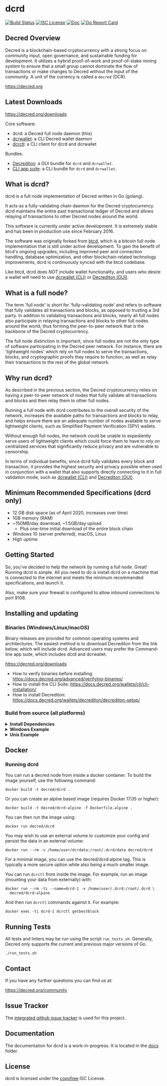 dcrd
====

[![Build Status](https://github.com/decred/dcrd/workflows/Build%20and%20Test/badge.svg)](https://github.com/decred/dcrd/actions)
[![ISC License](https://img.shields.io/badge/license-ISC-blue.svg)](http://copyfree.org)
[![Doc](https://img.shields.io/badge/doc-reference-blue.svg)](https://pkg.go.dev/github.com/decred/dcrd)
[![Go Report Card](https://goreportcard.com/badge/github.com/decred/dcrd)](https://goreportcard.com/report/github.com/decred/dcrd)

## Decred Overview

Decred is a blockchain-based cryptocurrency with a strong focus on community
input, open governance, and sustainable funding for development. It utilizes a
hybrid proof-of-work and proof-of-stake mining system to ensure that a small
group cannot dominate the flow of transactions or make changes to Decred without
the input of the community.  A unit of the currency is called a `decred` (DCR).

https://decred.org

## Latest Downloads

https://decred.org/downloads

Core software:

* dcrd: a Decred full node daemon (this)
* [dcrwallet](https://github.com/decred/dcrwallet): a CLI Decred wallet daemon
* [dcrctl](https://github.com/decred/dcrctl): a CLI client for dcrd and dcrwallet

Bundles:

* [Decrediton](https://github.com/decred/decrediton): a GUI bundle for `dcrd` 
and `dcrwallet`.
* [CLI app suite](https://github.com/decred/decred-release/releases/tag/v1.5.1): 
a CLI bundle for `dcrd` and `dcrwallet`.

## What is dcrd?

dcrd is a full node implementation of Decred written in Go (golang).

It acts as a fully-validating chain daemon for the Decred cryptocurrency.  dcrd
maintains the entire past transactional ledger of Decred and allows relaying of
transactions to other Decred nodes around the world.

This software is currently under active development.  It is extremely stable and
has been in production use since February 2016.

The software was originally forked from [btcd](https://github.com/btcsuite/btcd),
which is a bitcoin full node implementation that is still under active
development.  To gain the benefit of btcd's ongoing upgrades, including improved
peer and connection handling, database optimization, and other blockchain
related technology improvements, dcrd is continuously synced with the btcd
codebase.

Like btcd, dcrd does *NOT* include wallet functionality, and users who desire a
wallet will need to use [dcrwallet (CLI)](https://github.com/decred/dcrwallet) or 
[Decrediton (GUI)](https://github.com/decred/decrediton).

## What is a full node?

The term 'full node' is short for 'fully-validating node' and refers to software
that fully validates all transactions and blocks, as opposed to trusting a 3rd
party.  In addition to validating transactions and blocks, nearly all full nodes
also participate in relaying transactions and blocks to other full nodes around
the world, thus forming the peer-to-peer network that is the backbone of the
Decred cryptocurrency.

The full node distinction is important, since full nodes are not the only type
of software participating in the Decred peer network. For instance, there are
'lightweight nodes' which rely on full nodes to serve the transactions, blocks,
and cryptographic proofs they require to function, as well as relay their
transactions to the rest of the global network.

## Why run dcrd?

As described in the previous section, the Decred cryptocurrency relies on having
a peer-to-peer network of nodes that fully validate all transactions and blocks
and then relay them to other full nodes.

Running a full node with dcrd contributes to the overall security of the
network, increases the available paths for transactions and blocks to relay,
and helps ensure there are an adequate number of nodes available to serve
lightweight clients, such as Simplified Payment Verification (SPV) wallets.

Without enough full nodes, the network could be unable to expediently serve
users of lightweight clients which could force them to have to rely on
centralized services that significantly reduce privacy and are vulnerable to
censorship.

In terms of individual benefits, since dcrd fully validates every block and
transaction, it provides the highest security and privacy possible when used in
conjunction with a wallet that also supports directly connecting to it in full
validation mode, such as [dcrwallet (CLI)](https://github.com/decred/dcrwallet)
and [Decrediton (GUI)](https://github.com/decred/decrediton).

## Minimum Recommended Specifications (dcrd only)

* 12 GB disk space (as of April 2020, increases over time)
* 1GB memory (RAM)
* ~150MB/day download, ~1.5GB/day upload
  * Plus one-time initial download of the entire block chain
* Windows 10 (server preferred), macOS, Linux
* High uptime

## Getting Started

So, you've decided to help the network by running a full node.  Great!  Running
dcrd is simple.  All you need to do is install dcrd on a machine that is
connected to the internet and meets the minimum recommended specifications, and
launch it.

Also, make sure your firewall is configured to allow inbound connections to port
9108.

<a name="Installation" />

## Installing and updating

### Binaries (Windows/Linux/macOS)

Binary releases are provided for common operating systems and architectures. 
The easiest method is to download Decrediton from the link below, which will 
include dcrd. Advanced users may prefer the Command-line app suite, which 
includes dcrd and dcrwallet.

https://decred.org/downloads

* How to verify binaries before installing: https://docs.decred.org/advanced/verifying-binaries/
* How to install the CLI Suite: https://docs.decred.org/wallets/cli/cli-installation/
* How to install Decrediton: https://docs.decred.org/wallets/decrediton/decrediton-setup/

### Build from source (all platforms)

<details><summary><b>Install Dependencies</b></summary>

- **Go 1.13 or 1.14**

  Installation instructions can be found here: https://golang.org/doc/install.
  Ensure Go was installed properly and is a supported version:
  ```sh
  $ go version
  $ go env GOROOT GOPATH
  ```
  NOTE: `GOROOT` and `GOPATH` must not be on the same path. Since Go 1.8 (2016), 
  `GOROOT` and `GOPATH` are set automatically, and you do not need to change 
  them. However, you still need to add `$GOPATH/bin` to your `PATH` in order to 
  run binaries installed by `go get` and `go install` (On Windows, this happens 
  automatically).

  Unix example -- add these lines to .profile:

  ```
  PATH="$PATH:/usr/local/go/bin"  # main Go binaries ($GOROOT/bin)
  PATH="$PATH:$HOME/go/bin"       # installed Go projects ($GOPATH/bin)
  ```

- **Git**

  Installation instructions can be found at https://git-scm.com or
  https://gitforwindows.org.
  ```sh
  $ git version
  ```

</details>
<details><summary><b>Windows Example</b></summary>

  ```PowerShell
  PS> git clone https://github.com/decred/dcrd $env:USERPROFILE\src\dcrd
  PS> cd $env:USERPROFILE\src\dcrd
  PS> go install . .\cmd\...
  PS> dcrd -V
  ```

  Run the `dcrd` executable now installed in `"$(go env GOPATH)\bin"`.
</details>
<details><summary><b>Unix Example</b></summary>

  This assumes you have already added `$GOPATH/bin` to your `$PATH` as described 
  in dependencies.

  ```sh
  $ git clone https://github.com/decred/dcrd $HOME/src/dcrd
  $ git clone https://github.com/decred/dcrctl $HOME/src/dcrctl
  $ (cd $HOME/src/dcrd && go install . ./...)
  $ (cd $HOME/src/dcrctl && go install)
  $ dcrd -V
  ```

  Run the `dcrd` executable now installed in `$GOPATH/bin`.
</details>

## Docker

### Running dcrd

You can run a decred node from inside a docker container.  To build the image
yourself, use the following command:

```
docker build -t decred/dcrd .
```

Or you can create an alpine based image (requires Docker 17.05 or higher):

```
docker build -t decred/dcrd:alpine -f Dockerfile.alpine .
```

You can then run the image using:

```
docker run decred/dcrd
```

You may wish to use an external volume to customize your config and persist the
data in an external volume:

```
docker run --rm -v /home/user/dcrdata:/root/.dcrd/data decred/dcrd
```

For a minimal image, you can use the decred/dcrd:alpine tag.  This is typically
a more secure option while also being a much smaller image.

You can run `dcrctl` from inside the image.  For example, run an image (mounting
your data from externally) with:

```
docker run --rm -ti --name=dcrd-1 -v /home/user/.dcrd:/root/.dcrd \
  decred/dcrd:alpine
```

And then run `dcrctl` commands against it.  For example:

```
docker exec -ti dcrd-1 dcrctl getbestblock
```

## Running Tests

All tests and linters may be run using the script `run_tests.sh`.  Generally,
Decred only supports the current and previous major versions of Go.

```
./run_tests.sh
```

## Contact

If you have any further questions you can find us at:

https://decred.org/community

## Issue Tracker

The [integrated github issue tracker](https://github.com/decred/dcrd/issues)
is used for this project.

## Documentation

The documentation for dcrd is a work-in-progress.  It is located in the
[docs](https://github.com/decred/dcrd/tree/master/docs) folder.

## License

dcrd is licensed under the [copyfree](http://copyfree.org) ISC License.
